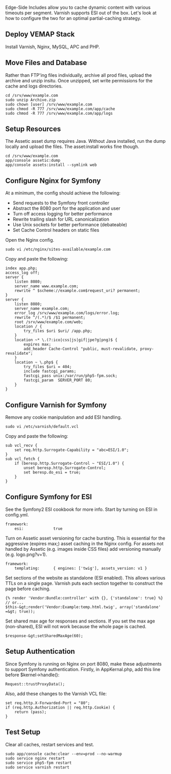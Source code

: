 Edge-Side Includes allow you to cache dynamic content with various timeouts per segment. Varnish supports ESI out of the box. Let's look at how to configure the two for an optimal partial-caching strategy.

## Deploy VEMAP Stack

Install Varnish, Nginx, MySQL, APC and PHP.

## Move Files and Database

Rather than FTP'ing files individually, archive all prod files, upload the archive and unzip insitu. Once unzipped, set write permissions for the cache and logs directories.

    cd /srv/www/example.com
    sudo unzip Archive.zip
    sudo chown [user] /srv/www/example.com
    sudo chmod -R 777 /srv/www/example.com/app/cache
    sudo chmod -R 777 /srv/www/example.com/app/logs

## Setup Resources

The Assetic asset dump requires Java. Without Java installed, run the dump locally and upload the files. The asset:install works fine though.

    cd /srv/www/example.com
    app/console assetic:dump
    app/console assets:install --symlink web

## Configure Nginx for Symfony

At a minimum, the config should achieve the following:

<ul>
<li>Send requests to the Symfony front controller</li>
<li>Abstract the 8080 port for the application and user</li>
<li>Turn off access logging for better performance</li>
<li>Rewrite trailing slash for URL canonicalization</li>
<li>Use Unix sockets for better performance (debateable)</li>
<li>Set Cache Control headers on static files</li>
</ul>


Open the Nginx config.

    sudo vi /etc/nginx/sites-available/example.com

Copy and paste the following:

    index app.php;
    access_log off;
    server {
        listen 8080;
        server_name www.example.com;
        rewrite ^ $scheme://example.com$request_uri? permanent;
    }
    server {
        listen 8080;
        server_name example.com;
        error_log /srv/www/example.com/logs/error.log;
        rewrite ^/(.*)/$ /$1 permanent;
        root /srv/www/example.com/web;
        location / {
            try_files $uri $uri/ /app.php;
        }
        location ~* \.(?:ico|css|js|gif|jpe?g|png)$ {
            expires max;
            add_header Cache-Control "public, must-revalidate, proxy-revalidate";
        }
        location ~ \.php$ {
            try_files $uri = 404;
            include fastcgi_params;
            fastcgi_pass unix:/var/run/php5-fpm.sock;
            fastcgi_param  SERVER_PORT 80;
        }
    }

## Configure Varnish for Symfony

Remove any cookie manipulation and add ESI handling.

    sudo vi /etc/varnish/default.vcl

Copy and paste the following:

    sub vcl_recv {
        set req.http.Surrogate-Capability = "abc=ESI/1.0";
    }
    sub vcl_fetch {
        if (beresp.http.Surrogate-Control ~ "ESI/1.0") {
            unset beresp.http.Surrogate-Control;
            set beresp.do_esi = true;
        }
    }

## Configure Symfony for ESI

See the Symfony2 ESI cookbook for more info. Start by turning on ESI in config.yml.

    framework:
        esi:             true

Turn on Assetic asset versioning for cache bursting. This is essential for the aggressive (expires max;) asset caching in the Nginx config. For assets not handled by Assetic (e.g. images inside CSS files) add versioning manually (e.g. logo.png?v=1).

    framework:
        templating:      { engines: ['twig'], assets_version: v1 }

Set sections of the website as standalone (ESI enabled). This allows various TTLs on a single page. Varnish puts each section together to construct the page before caching.

    {% render 'Vendor:Bundle:controller' with {}, {'standalone': true} %} // or...
    $this-&gt;render('Vendor:Example:temp.html.twig', array('standalone' =&gt; true));

Set shared max age for responses and sections. If you set the max age (non-shared), ESI will not work because the whole page is cached.

    $response-&gt;setSharedMaxAge(60);

## Setup Authentication

Since Symfony is running on Nginx on port 8080, make these adjustments to support Symfony authentication. Firstly, in AppKernal.php, add this line before $kernel->handle():

    Request::trustProxyData();

Also, add these changes to the Varnish VCL file:

    set req.http.X-Forwarded-Port = "80";
    if (req.http.Authorization || req.http.Cookie) {
        return (pass);
    }

## Test Setup

Clear all caches, restart services and test.

    sudo app/console cache:clear --env=prod --no-warmup
    sudo service nginx restart
    sudo service php5-fpm restart
    sudo service varnish restart
